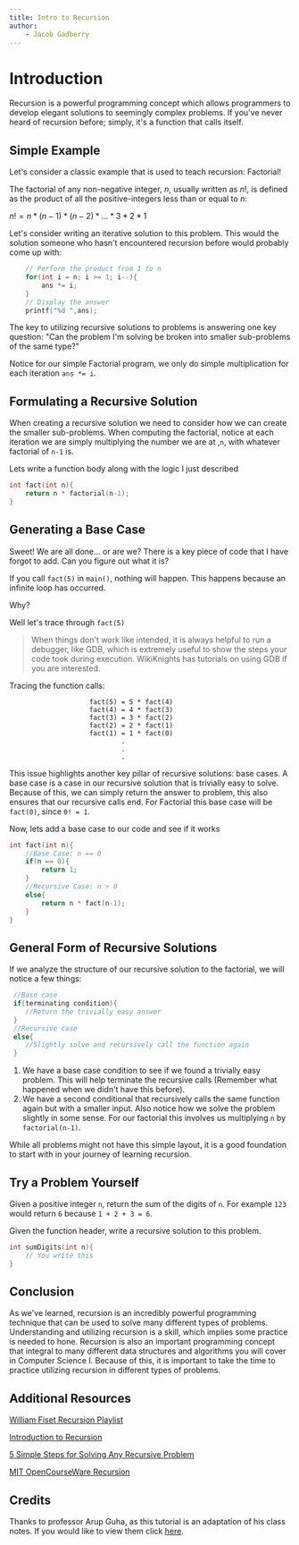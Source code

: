 ```yaml
---
title: Intro to Recursion
author:
    - Jacob Gadberry
---
```


# Introduction

Recursion is a powerful programming concept which allows programmers to develop elegant solutions to seemingly complex problems. If you've never heard of recursion before; simply, it's a function that calls itself. 

## Simple Example

Let's consider a classic example that is used to teach recursion: Factorial!

The factorial of any non-negative integer, $n$, usually written as $n!$, is defined as the product of all the positive-integers less than or equal to $n$:

$n! = n * (n-1) * (n-2) * ... * 3 * 2 * 1$

Let's consider writing an iterative solution to this problem. This would the solution someone who hasn't encountered recursion before would probably come up with:

``` c
    // Perform the product from 1 to n
    for(int i = n; i >= 1; i--){
        ans *= i;
    }
    // Display the answer
    printf("%d ",ans);
```

The key to utilizing recursive solutions to problems is answering one key question: "Can the problem I'm solving be broken into smaller sub-problems of the same type?"

Notice for our simple Factorial program, we only do simple multiplication for each iteration `ans *= i`.

## Formulating a Recursive Solution

When creating a recursive solution we need to consider how we can create the smaller sub-problems. When computing the factorial, notice at each iteration we are simply multiplying the number we are at ,`n`, with whatever factorial of `n-1` is. 

Lets write a function body along with the logic I just described

```c
int fact(int n){
    return n * factorial(n-1);
}
```

## Generating a Base Case

Sweet! We are all done... or are we? There is a key piece of code that I have forgot to add. Can you figure out what it is? 

If you call `fact(5)` in `main()`, nothing will happen. This happens because an infinite loop has occurred.

Why?

Well let's trace through `fact(5)`

> When things don't work like intended, it is always helpful to run a debugger, like GDB, which is extremely useful to show the steps your code took during execution. WikiKnights has tutorials on using GDB if you are interested.


Tracing the function calls: 
```
                    fact(5) = 5 * fact(4)
                    fact(4) = 4 * fact(3)
                    fact(3) = 3 * fact(2)
                    fact(2) = 2 * fact(1)
                    fact(1) = 1 * fact(0)
                            .
                            .
                            .
```

This issue highlights another key pillar of recursive solutions: base cases. A base case is a case in our recursive solution that is trivially easy to solve. Because of this, we can simply return the answer to problem, this also ensures that our recursive calls end. For Factorial this base case will be `fact(0)`, since `0! = 1`.

Now, lets add a base case to our code and see if it works

```c
int fact(int n){
    //Base Case: n == 0 
    if(n == 0){
        return 1;
    }
    //Recursive Case: n > 0
    else{
        return n * fact(n-1);
    }
}
```

## General Form of Recursive Solutions

If we analyze the structure of our recursive solution to the factorial, we will notice a few things:

```c
 //Base case
 if(terminating condition){
    //Return the trivially easy answer
 }
 //Recursive case
 else{
    //Slightly solve and recursively call the function again
 }

```
1) We have a base case condition to see if we found a trivially easy problem. This will help terminate the recursive calls (Remember what happened when we didn't have this before).
2) We have a second conditional that recursively calls the same function again but with a smaller input. Also notice how we solve the problem slightly in some sense. For our factorial this involves us multiplying `n` by `factorial(n-1)`.

While all problems might not have this simple layout, it is a good foundation to start with in your journey of learning recursion.

## Try a Problem Yourself

Given a positive integer `n`, return the sum of the digits of `n`. For example `123` would return `6` because `1 + 2 + 3 = 6`.

Given the function header, write a recursive solution to this problem.

```c
int sumDigits(int n){
    // You write this
}
```
## Conclusion

As we've learned, recursion is an incredibly powerful programming technique that can be used to solve many different types of problems. Understanding and utilizing recursion is a skill, which implies some practice is needed to hone.  Recursion is also an important programming concept that integral to many different data structures and algorithms you will cover in Computer Science I. Because of this, it is important to take the time to practice utilizing recursion in different types of problems.

## Additional Resources

[William Fiset Recursion Playlist](https://youtube.com/playlist?list=PLDV1Zeh2NRsCmu1lb9grUcljeYJtmgmYc&si=ZCzm6PNRa7iZw1bV)

[Introduction to Recursion](https://www.geeksforgeeks.org/introduction-to-recursion-data-structure-and-algorithm-tutorials/)

[5 Simple Steps for Solving Any Recursive Problem](https://www.youtube.com/watch?v=ngCos392W4w)

[MIT OpenCourseWare Recursion](https://ocw.mit.edu/ans7870/6/6.005/s16/classes/10-recursion/)

## Credits

Thanks to professor Arup Guha, as this tutorial is an adaptation of his class notes. If you would like to view them click [here](https://www.cs.ucf.edu/~dmarino/ucf/transparency/cop3502/lec/RecursionIntro.pdf).